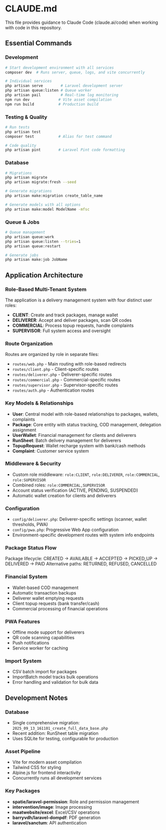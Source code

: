 # CLAUDE.md

This file provides guidance to Claude Code (claude.ai/code) when working with code in this repository.

## Essential Commands

### Development
```bash
# Start development environment with all services
composer dev  # Runs server, queue, logs, and vite concurrently

# Individual services
php artisan serve        # Laravel development server
php artisan queue:listen # Queue worker
php artisan pail         # Real-time log monitoring
npm run dev             # Vite asset compilation
npm run build           # Production build
```

### Testing & Quality
```bash
# Run tests
php artisan test
composer test           # Alias for test command

# Code quality
php artisan pint        # Laravel Pint code formatting
```

### Database
```bash
# Migrations
php artisan migrate
php artisan migrate:fresh --seed

# Generate migrations
php artisan make:migration create_table_name

# Generate models with all options
php artisan make:model ModelName -mfsc
```

### Queue & Jobs
```bash
# Queue management
php artisan queue:work
php artisan queue:listen --tries=1
php artisan queue:restart

# Generate jobs
php artisan make:job JobName
```

## Application Architecture

### Role-Based Multi-Tenant System
The application is a delivery management system with four distinct user roles:
- **CLIENT**: Create and track packages, manage wallet
- **DELIVERER**: Accept and deliver packages, scan QR codes
- **COMMERCIAL**: Process topup requests, handle complaints
- **SUPERVISOR**: Full system access and oversight

### Route Organization
Routes are organized by role in separate files:
- `routes/web.php` - Main routing with role-based redirects
- `routes/client.php` - Client-specific routes
- `routes/deliverer.php` - Deliverer-specific routes
- `routes/commercial.php` - Commercial-specific routes
- `routes/supervisor.php` - Supervisor-specific routes
- `routes/auth.php` - Authentication routes

### Key Models & Relationships
- **User**: Central model with role-based relationships to packages, wallets, complaints
- **Package**: Core entity with status tracking, COD management, delegation assignment
- **UserWallet**: Financial management for clients and deliverers
- **RunSheet**: Batch delivery management for deliverers
- **TopupRequest**: Wallet recharge system with bank/cash methods
- **Complaint**: Customer service system

### Middleware & Security
- Custom role middleware: `role:CLIENT`, `role:DELIVERER`, `role:COMMERCIAL`, `role:SUPERVISOR`
- Combined roles: `role:COMMERCIAL,SUPERVISOR`
- Account status verification (ACTIVE, PENDING, SUSPENDED)
- Automatic wallet creation for clients and deliverers

### Configuration
- `config/deliverer.php`: Deliverer-specific settings (scanner, wallet thresholds, PWA)
- `config/pwa.php`: Progressive Web App configuration
- Environment-specific development routes with system info endpoints

### Package Status Flow
Package lifecycle: CREATED → AVAILABLE → ACCEPTED → PICKED_UP → DELIVERED → PAID
Alternative paths: RETURNED, REFUSED, CANCELLED

### Financial System
- Wallet-based COD management
- Automatic transaction backups
- Deliverer wallet emptying requests
- Client topup requests (bank transfer/cash)
- Commercial processing of financial operations

### PWA Features
- Offline mode support for deliverers
- QR code scanning capabilities
- Push notifications
- Service worker for caching

### Import System
- CSV batch import for packages
- ImportBatch model tracks bulk operations
- Error handling and validation for bulk data

## Development Notes

### Database
- Single comprehensive migration: `2025_09_13_161101_create_full_data_base.php`
- Recent addition: RunSheet table migration
- Uses SQLite for testing, configurable for production

### Asset Pipeline
- Vite for modern asset compilation
- Tailwind CSS for styling
- Alpine.js for frontend interactivity
- Concurrently runs all development services

### Key Packages
- **spatie/laravel-permission**: Role and permission management
- **intervention/image**: Image processing
- **maatwebsite/excel**: Excel/CSV operations
- **barryvdh/laravel-dompdf**: PDF generation
- **laravel/sanctum**: API authentication